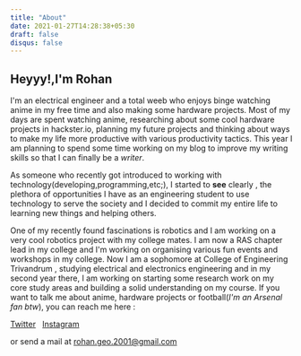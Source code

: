 ```yaml
---
title: "About"
date: 2021-01-27T14:28:38+05:30
draft: false
disqus: false
---
```


## Heyyy!,I'm Rohan

 I'm an electrical engineer and a total weeb who enjoys binge watching anime in my free time and also making some hardware projects. Most of my days are spent watching anime, researching about some cool hardware projects in hackster.io, planning my future projects and thinking about ways to make my life more productive with various productivity tactics. This year I am planning to spend some time working on my blog to improve my writing skills so that I can finally be a *writer*.

 As someone who recently got introduced to working with technology(developing,programming,etc;), I started to **see** clearly , the plethora of opportunities I have as an engineering student to use technology to serve the society and I decided to commit my entire life to learning new things and helping others.

 One of my recently found fascinations is robotics and I am working on a very cool robotics project with my college mates. I am now a RAS chapter lead in my college and I'm working on organising various fun events and workshops in my college. 
 Now I am a sophomore at College of Engineering Trivandrum , studying electrical and electronics engineering and in my second year there, I am working on starting some research work on my core study areas and building a solid understanding on my course.
  If you want to talk me about anime, hardware projects or football(*I'm an Arsenal fan btw*), you can reach me here :

  [Twitter](https://twitter.com/rohan_gd)&nbsp;&nbsp;&nbsp;[Instagram](https://www.instagram.com/_rohan.g_/)

  or send a mail at rohan.geo.2001@gmail.com